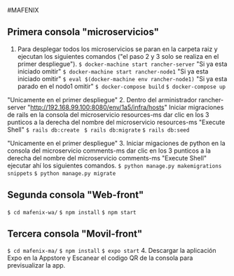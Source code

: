 #MAFENIX 

## Primera consola "microservicios"
1. Para desplegar todos los microservicios se paran en la carpeta raiz y ejecutan los siguientes comandos ("el paso 2 y 3 solo se realiza en el primer despliegue").
``` $ docker-machine start rancher-server ``` "Si ya esta iniciado omitir"
``` $ docker-machine start rancher-node1 ``` "Si ya esta iniciado omitir"
``` $ eval $(docker-machine env rancher-node1) ``` "Si ya esta parado en el nodo1 omitir"
``` $ docker-compose build ```
``` $ docker-compose up ```

"Unicamente en el primer despliegue" 
2. Dentro del arministrador rancher-server "http://192.168.99.100:8080/env/1a5/infra/hosts"
Iniciar migraciones de rails en la consola del microservicio resources-ms dar clic en los 3 punticos a la derecha del nombre del microservicio resources-ms "Execute Shell"
``` $ rails db:create ```
``` $ rails db:migrate```
``` $ rails db:seed ```

"Unicamente en el primer despliegue" 
3. Iniciar migaciones de python en la consola del microservicio comments-ms dar clic en los 3 punticos a la derecha del nombre del microservicio comments-ms "Execute Shell" ejecutar ahí los siguientes comandos.
``` $ python manage.py makemigrations snippets ```
``` $ python manage.py migrate ```

## Segunda consola "Web-front"
``` $ cd mafenix-wa/ ```
``` $ npm install ```
``` $ npm start ```

## Tercera consola "Movil-front"
``` $ cd mafenix-ma/ ```
``` $ npm install ```
``` $ expo start ```
4. Descargar la aplicación Expo en la Appstore y Escanear el codigo QR de la consola para previsualizar la app.

